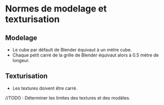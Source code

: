 # Normes de modelage et texturisation
## Modelage
- Le cube par défault de Blender équivaut à un mètre cube.
- Chaque petit carré de la grille de Blender équivaut alors à 0.5 mètre de longeur.
## Texturisation
- Les textures doivent être carré.

//TODO : Déterminer les limites des textures et des modèles.
